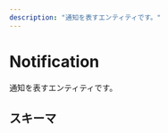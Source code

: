 ```yaml
---
description: "通知を表すエンティティです。"
---
```


# Notification
通知を表すエンティティです。

## スキーマ
<MkSchemaViewer :schema="{
	type: 'object',
	properties: {
		id: {
			type: 'string',
		},
		createdAt: {
			type: 'string',
		},
	},
}">
</MkSchemaViewer>
